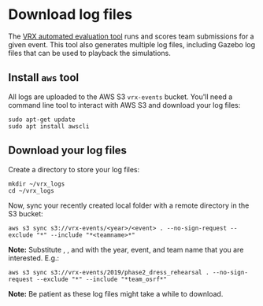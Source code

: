 # Download log files

The [VRX automated evaluation tool](https://bitbucket.org/osrf/vrx-docker/src/default/) runs and scores team submissions for a given event. This tool also generates multiple log files, including Gazebo log files that can be used to playback the simulations.

## Install `aws` tool

All logs are uploaded to the AWS S3 `vrx-events` bucket. You'll need a command line tool to interact with AWS S3 and download your log files:

```
sudo apt-get update
sudo apt install awscli
```

## Download your log files

Create a directory to store your log files:

```
mkdir ~/vrx_logs
cd ~/vrx_logs
```

Now, sync your recently created local folder with a remote directory in the S3 bucket:

```
aws s3 sync s3://vrx-events/<year>/<event> . --no-sign-request --exclude "*" --include "*<teamname>*"
```

**Note:** Substitute <year>, <event>, and <teamname> with the year, event, and team name that you are interested. E.g.:

```
aws s3 sync s3://vrx-events/2019/phase2_dress_rehearsal . --no-sign-request --exclude "*" --include "*team_osrf*"
```

**Note:** Be patient as these log files might take a while to download.
